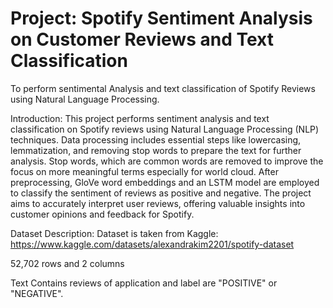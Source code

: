 # Project: Spotify Sentiment Analysis on Customer Reviews and Text Classification

To perform sentimental Analysis and text classification of Spotify Reviews using Natural Language Processing.

Introduction: This project performs sentiment analysis and text classification on Spotify reviews using Natural Language Processing (NLP) techniques. Data processing includes essential steps like lowercasing, lemmatization, and removing stop words to prepare the text for further analysis. Stop words, which are common words are removed to improve the focus on more meaningful terms especially for world cloud. After preprocessing, GloVe word embeddings and
an LSTM model are employed to classify the sentiment of reviews as positive and negative. The project aims to accurately interpret user reviews, offering valuable insights into customer opinions and feedback for Spotify.

Dataset Description: Dataset is taken from
Kaggle: https://www.kaggle.com/datasets/alexandrakim2201/spotify-dataset 

52,702 rows and 2 columns

Text Contains reviews of application and label  are "POSITIVE" or "NEGATIVE".
